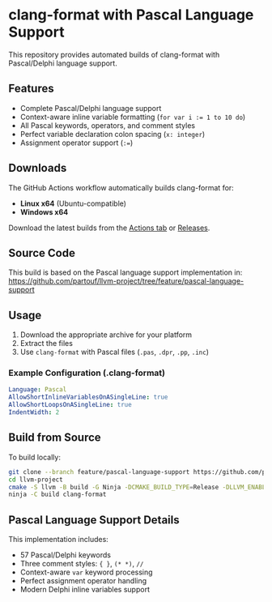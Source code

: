 # clang-format with Pascal Language Support

This repository provides automated builds of clang-format with Pascal/Delphi language support.

## Features

- Complete Pascal/Delphi language support
- Context-aware inline variable formatting (`for var i := 1 to 10 do`)
- All Pascal keywords, operators, and comment styles
- Perfect variable declaration colon spacing (`x: integer`)
- Assignment operator support (`:=`)

## Downloads

The GitHub Actions workflow automatically builds clang-format for:
- **Linux x64** (Ubuntu-compatible)
- **Windows x64**

Download the latest builds from the [Actions tab](../../actions) or [Releases](../../releases).

## Source Code

This build is based on the Pascal language support implementation in:
https://github.com/partouf/llvm-project/tree/feature/pascal-language-support

## Usage

1. Download the appropriate archive for your platform
2. Extract the files
3. Use `clang-format` with Pascal files (`.pas`, `.dpr`, `.pp`, `.inc`)

### Example Configuration (.clang-format)

```yaml
Language: Pascal
AllowShortInlineVariablesOnASingleLine: true
AllowShortLoopsOnASingleLine: true
IndentWidth: 2
```

## Build from Source

To build locally:

```bash
git clone --branch feature/pascal-language-support https://github.com/partouf/llvm-project.git
cd llvm-project
cmake -S llvm -B build -G Ninja -DCMAKE_BUILD_TYPE=Release -DLLVM_ENABLE_PROJECTS="clang" -DLLVM_TARGETS_TO_BUILD="X86"
ninja -C build clang-format
```

## Pascal Language Support Details

This implementation includes:
- 57 Pascal/Delphi keywords
- Three comment styles: `{ }`, `(* *)`, `//`
- Context-aware `var` keyword processing
- Perfect assignment operator handling
- Modern Delphi inline variables support
